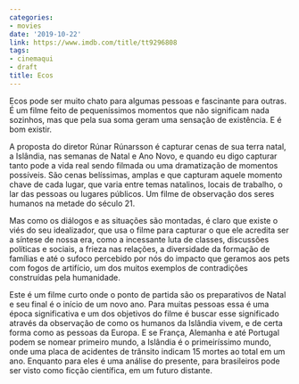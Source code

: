 ```yaml
---
categories:
- movies
date: '2019-10-22'
link: https://www.imdb.com/title/tt9296808
tags:
- cinemaqui
- draft
title: Ecos
---
```


Ecos pode ser muito chato para algumas pessoas e fascinante para outras. É um filme feito de pequeníssimos momentos que não significam nada sozinhos, mas que pela sua soma geram uma sensação de existência. E é bom existir.

A proposta do diretor Rúnar Rúnarsson é capturar cenas de sua terra natal, a Islândia, nas semanas de Natal e Ano Novo, e quando eu digo capturar tanto pode a vida real sendo filmada ou uma dramatização de momentos possíveis. São cenas belíssimas, amplas e que capturam aquele momento chave de cada lugar, que varia entre temas natalinos, locais de trabalho, o lar das pessoas ou lugares públicos. Um filme de observação dos seres humanos na metade do século 21.

Mas como os diálogos e as situações são montadas, é claro que existe o viés do seu idealizador, que usa o filme para capturar o que ele acredita ser a síntese de nossa era, como a incessante luta de classes, discussões políticas e sociais, a frieza nas relações, a diversidade da formação de famílias e até o sufoco percebido por nós do impacto que geramos aos pets com fogos de artifício, um dos muitos exemplos de contradições construídas pela humanidade.

Este é um filme curto onde o ponto de partida são os preparativos de Natal e seu final é o início de um novo ano. Para muitas pessoas essa é uma época significativa e um dos objetivos do filme é buscar esse significado através da observação de como os humanos da Islândia vivem, e de certa forma como as pessoas da Europa. E se França, Alemanha e até Portugal podem se nomear primeiro mundo, a Islândia é o primeiríssimo mundo, onde uma placa de acidentes de trânsito indicam 15 mortes ao total em um ano. Enquanto para eles é uma análise do presente, para brasileiros pode ser visto como ficção científica, em um futuro distante.